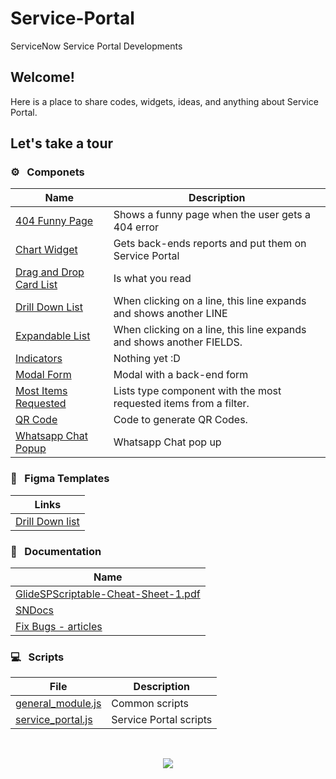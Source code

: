 # Service-Portal						

ServiceNow Service Portal Developments



## Welcome!

Here is a place to share codes, widgets, ideas, and anything about Service Portal.



## Let's take a tour

### :gear: &nbsp; Componets

| Name                                                         | Description                                                  |
| ------------------------------------------------------------ | ------------------------------------------------------------ |
| [404 Funny Page](https://github.com/Organize-Cloud-Labs/Service-Portal/tree/main/Components/404_Funny_Page) | Shows a funny page when the user gets a 404 error             |
| [Chart Widget](https://github.com/Organize-Cloud-Labs/Service-Portal/tree/main/Components/Chart_Widget) | Gets back-ends reports and put them on Service Portal         |
| [Drag and Drop Card List](https://github.com/Organize-Cloud-Labs/Service-Portal/tree/main/Components/Drag_and_Drop_Card_List) | Is what you read |
| [Drill Down List](https://github.com/Organize-Cloud-Labs/Service-Portal/tree/main/Components/Drill_Down_List) | When clicking on a line, this line expands and shows another LINE |
| [Expandable List](https://github.com/Organize-Cloud-Labs/Service-Portal/tree/main/Components/Expandable_List) | When clicking on a line, this line expands and shows another FIELDS. |
| [Indicators](https://github.com/Organize-Cloud-Labs/Service-Portal/tree/main/Components/Indicators) | Nothing yet :D                                               |
| [Modal Form](https://github.com/Organize-Cloud-Labs/Service-Portal/tree/main/Components/Modal_Form) | Modal with a back-end form                                   |
| [Most Items Requested](https://github.com/Organize-Cloud-Labs/Service-Portal/tree/main/Components/Most_Items_Requested) | Lists type component with the most requested items from a filter. |
| [QR Code](https://github.com/Organize-Cloud-Labs/Service-Portal/tree/main/Components/QR_Code) | Code to generate QR Codes.                                   |
| [Whatsapp Chat Popup](https://github.com/Organize-Cloud-Labs/Service-Portal/tree/main/Components/Whatsapp_Chat_Popup) | Whatsapp Chat pop up                                          |

### :art: &nbsp; Figma Templates

| Links                                                         |
| ------------------------------------------------------------ |
| [Drill Down list](https://www.figma.com/proto/3wkzuTbs59wcNwLn1MqTfk/Componentes?node-id=4%3A2&scaling=min-zoom) |


### :blue_book: &nbsp; Documentation

| Name                                                         |
| ------------------------------------------------------------ |
| [GlideSPScriptable-Cheat-Sheet-1.pdf](https://github.com/Organize-Cloud-Labs/Service-Portal/blob/main/Documentation/GlideSPScriptable-Cheat-Sheet-1.pdf) |
| [SNDocs](https://github.com/Organize-Cloud-Labs/Service-Portal/blob/main/Documentation/SNDocs.md) |
| [Fix Bugs - articles](https://github.com/Organize-Cloud-Labs/Service-Portal/tree/main/Documentation/Fix%20Bugs) |


### :computer: &nbsp; Scripts

| File                                                         | Description            |
| ------------------------------------------------------------ | ---------------------- |
| [general_module.js](https://github.com/Organize-Cloud-Labs/Service-Portal/blob/main/Scripts/general_module.js) | Common scripts         |
| [service_portal.js](https://github.com/Organize-Cloud-Labs/Service-Portal/blob/main/Scripts/service_portal.js) | Service Portal scripts |

​		

<p align="center"><img src="https://github.com/Organize-Cloud-Labs/Service-Portal/blob/main/Images/organize.jpeg" /></p>

